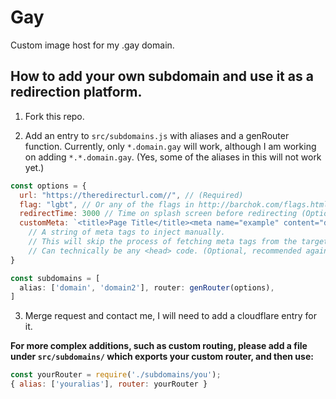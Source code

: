 # Gay
Custom image host for my .gay domain.

## How to add your own subdomain and use it as a redirection platform.

1) Fork this repo.

2) Add an entry to `src/subdomains.js` with aliases and a genRouter function. Currently, only `*.domain.gay` will work, although I am working on adding `*.*.domain.gay`. (Yes, some of the aliases in this will not work yet.)

  ```js
  const options = {
    url: "https://theredirecturl.com//", // (Required)
    flag: "lgbt", // Or any of the flags in http://barchok.com/flags.html (Optional, defaults to white)"
    redirectTime: 3000 // Time on splash screen before redirecting (Optional, defaults to 3000ms),
    customMeta: `<title>Page Title</title><meta name="example" content="details">`
      // A string of meta tags to inject manually.
      // This will skip the process of fetching meta tags from the target site.
      // Can technically be any <head> code. (Optional, recommended against)
  }
  ```

  ```js
  const subdomains = [
    alias: ['domain', 'domain2'], router: genRouter(options),
  ]
  ```
  
  3. Merge request and contact me, I will need to add a cloudflare entry for it.
  
**For more complex additions, such as custom routing, please add a file under `src/subdomains/` which exports your custom router, and then use:**
  ```js
  const yourRouter = require('./subdomains/you');
  { alias: ['youralias'], router: yourRouter }
